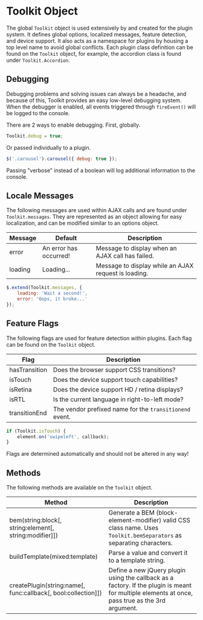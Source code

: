 # Toolkit Object #

The global `Toolkit` object is used extensively by and created for the plugin system.
It defines global options, localized messages, feature detection, and device support.
It also acts as a namespace for plugins by housing a top level name to avoid global conflicts.
Each plugin class definition can be found on the `Toolkit` object, for example,
the accordion class is found under `Toolkit.Accordion`.

## Debugging ##

Debugging problems and solving issues can always be a headache, and because of this,
Toolkit provides an easy low-level debugging system. When the debugger is enabled,
all events triggered through `fireEvent()` will be logged to the console.

There are 2 ways to enable debugging. First, globally.

```javascript
Toolkit.debug = true;
```

Or passed individually to a plugin.

```javascript
$('.carousel').carousel({ debug: true });
```

<div class="notice is-info">
    Passing "verbose" instead of a boolean will log additional information to the console.
</div>

## Locale Messages ##

The following messages are used within AJAX calls and are found under `Toolkit.messages`.
They are represented as an object allowing for easy localization, and can be modified similar to an options object.

<table class="table is-striped data-table">
    <thead>
        <tr>
            <th>Message</th>
            <th>Default</th>
            <th>Description</th>
        </tr>
    </thead>
    <tbody>
        <tr>
            <td>error</td>
            <td>An error has occurred!</td>
            <td>Message to display when an AJAX call has failed.</td>
        </tr>
        <tr>
            <td>loading</td>
            <td>Loading...</td>
            <td>Message to display while an AJAX request is loading.</td>
        </tr>
    </tbody>
</table>

```javascript
$.extend(Toolkit.messages, {
    loading: 'Wait a second!',
    error: 'Oops, it broke...'
});
```

## Feature Flags ##

The following flags are used for feature detection within plugins.
Each flag can be found on the `Toolkit` object.

<table class="table is-striped data-table">
    <thead>
        <tr>
            <th>Flag</th>
            <th>Description</th>
        </tr>
    </thead>
    <tbody>
        <tr>
            <td>hasTransition</td>
            <td>Does the browser support CSS transitions?</td>
        </tr>
        <tr>
            <td>isTouch</td>
            <td>Does the device support touch capabilities?</td>
        </tr>
        <tr>
            <td>isRetina</td>
            <td>Does the device support HD / retina displays?</td>
        </tr>
        <tr>
            <td>isRTL</td>
            <td>Is the current language in right-to-left mode?</td>
        </tr>
        <tr>
            <td>transitionEnd</td>
            <td>The vendor prefixed name for the <code>transitionend</code> event.</td>
        </tr>
    </tbody>
</table>

```javascript
if (Toolkit.isTouch) {
    element.on('swipeleft', callback);
}
```

<div class="notice is-warning">
    Flags are determined automatically and should not be altered in any way!
</div>


## Methods ##

The following methods are available on the `Toolkit` object.

<table class="table is-striped data-table">
    <thead>
        <tr>
            <th>Method</th>
            <th>Description</th>
        </tr>
    </thead>
    <tbody>
        <tr>
            <td>bem(string:block[, string:element[, string:modifier]])</td>
            <td>
                Generate a BEM (block-element-modifier) valid CSS class name.
                Uses <code>Toolkit.bemSeparators</code> as separating characters.
            </td>
        </tr>
        <tr>
            <td>buildTemplate(mixed:template)</td>
            <td>Parse a value and convert it to a template string.</td>
        </tr>
        <tr>
            <td>createPlugin(string:name[, func:callback[, bool:collection]])</td>
            <td>
                Define a new jQuery plugin using the callback as a factory.
                If the plugin is meant for multiple elements at once, pass true as the 3rd argument.
            </td>
        </tr>
    </tbody>
</table>
